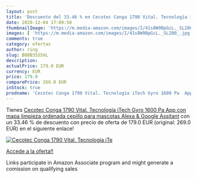 ```yaml
---
layout: post
title: 'Descuento del 33.46 % en Cecotec Conga 1790 Vital. Tecnología iTe'
date: 2020-12-04 17:09:50
thumbnailImage: 'https://m.media-amazon.com/images/I/41s8W9BpGcL._SL200_.jpg'
images: [ 'https://m.media-amazon.com/images/I/41s8W9BpGcL._SL200_.jpg' ]
comments: true
category: ofertas
author: ring
slug: B08B3SSSVL
description:
actualPrice: 179.0 EUR
currency: EUR
price: 179.0
comparePrice: 269.0 EUR
inStock: true
prodname: 'Cecotec Conga 1790 Vital. Tecnología iTech Gyro 1600 Pa  App con mapa  limpieza ordenada  cepillo para mascotas  Alexa & Google Assitant'
---
```


Tienes [Cecotec Conga 1790 Vital. Tecnología iTech Gyro 1600 Pa  App con mapa  limpieza ordenada  cepillo para mascotas  Alexa & Google Assitant](https://www.amazon.es/dp/B08B3SSSVL/?tag=tolees-21) con un 33.46 % de descuento con precio de oferta de 179.0 EUR (original: 269.0 EUR) en el siguiente enlace!

[![Cecotec Conga 1790 Vital. Tecnología iTe](https://m.media-amazon.com/images/I/41s8W9BpGcL._SL200_.jpg)](https://www.amazon.es/dp/B08B3SSSVL/?tag=tolees-21)

[Accede a la oferta!!](https://www.amazon.es/dp/B08B3SSSVL/?tag=tolees-21)

Links participate in Amazon Associate program and might generate a comission on qualifying sales


